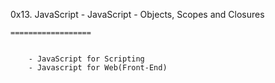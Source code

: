 

0x13. JavaScript - JavaScript - Objects, Scopes and Closures

	==================


		- JavaScript for Scripting
		- Javascript for Web(Front-End)

